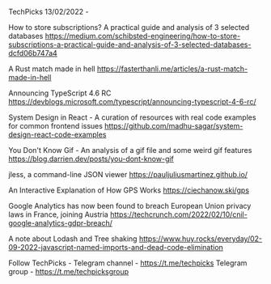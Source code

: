 TechPicks 13/02/2022 -

How to store subscriptions? A practical guide and analysis of 3 selected databases
https://medium.com/schibsted-engineering/how-to-store-subscriptions-a-practical-guide-and-analysis-of-3-selected-databases-dcfd06b747a4

A Rust match made in hell
https://fasterthanli.me/articles/a-rust-match-made-in-hell

Announcing TypeScript 4.6 RC
https://devblogs.microsoft.com/typescript/announcing-typescript-4-6-rc/

System Design in React - A curation of resources with real code examples for common frontend issues
https://github.com/madhu-sagar/system-design-react-code-examples

You Don't Know Gif - An analysis of a gif file and some weird gif features
https://blog.darrien.dev/posts/you-dont-know-gif

jless, a command-line JSON viewer
https://pauljuliusmartinez.github.io/

An Interactive Explanation of How GPS Works
https://ciechanow.ski/gps

Google Analytics has now been found to breach European Union privacy laws in France, joining Austria
https://techcrunch.com/2022/02/10/cnil-google-analytics-gdpr-breach/

A note about Lodash and Tree shaking
https://www.huy.rocks/everyday/02-09-2022-javascript-named-imports-and-dead-code-elimination

Follow TechPicks -
Telegram channel - https://t.me/techpicks
Telegram group - https://t.me/techpicksgroup